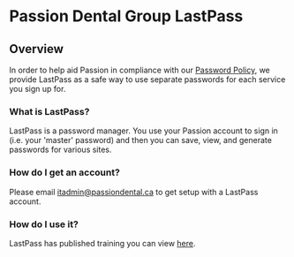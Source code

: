 # Passion Dental Group LastPass

## Overview

In order to help aid Passion in compliance with our <a href="/operations/lastpass/password_policy">Password Policy</a>, we provide LastPass as a safe way to use separate passwords for each service you sign up for.

### What is LastPass?

LastPass is a password manager. You use your Passion account to sign in (i.e. your 'master' password) and then you can save, view, and generate passwords for various sites.

### How do I get an account?

Please email  <a href="mailto:itadmin@passiondental.ca" target="_newtab">itadmin@passiondental.ca</a> to get setup with a LastPass account.

### How do I use it?

LastPass has published training you can view <a href="https://usertraining.lastpass.com/" target="_blank">here</a>.